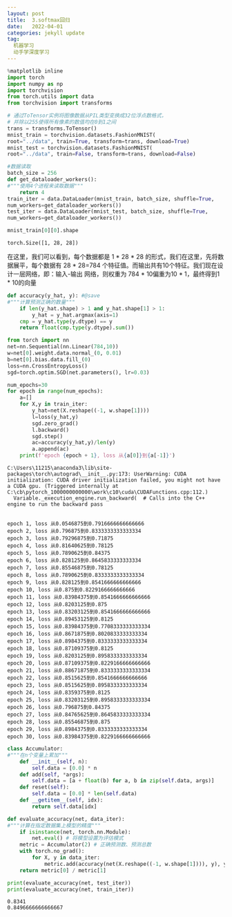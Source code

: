 ```yaml
---
layout: post
title:  3.softmax回归
date:   2022-04-01
categories: jekyll update
tag:
  机器学习
  动手学深度学习
---
```

```python
%matplotlib inline
import torch
import numpy as np
import torchvision
from torch.utils import data
from torchvision import transforms

```


```python
# 通过ToTensor实例将图像数据从PIL类型变换成32位浮点数格式，
# 并除以255使得所有像素的数值均在0到1之间
trans = transforms.ToTensor()
mnist_train = torchvision.datasets.FashionMNIST(
root="../data", train=True, transform=trans, download=True)
mnist_test = torchvision.datasets.FashionMNIST(
root="../data", train=False, transform=trans, download=False)
```


```python
#数据读取
batch_size = 256
def get_dataloader_workers(): 
#"""使⽤4个进程来读取数据"""
    return 4
train_iter = data.DataLoader(mnist_train, batch_size, shuffle=True,
num_workers=get_dataloader_workers())
test_iter = data.DataLoader(mnist_test, batch_size, shuffle=True,
num_workers=get_dataloader_workers())

mnist_train[0][0].shape

```




    torch.Size([1, 28, 28])



在这里，我们可以看到，每个数据都是 1 * 28 * 28 的形式，我们在这里，先将数据展平，每个数据有 28 * 28=784 个特征值。而输出共有10个特征。我们现在设计一层网络，即：输入-输出 网络，则权重为 784  * 10偏重为10 * 1，最终得到1 * 10的向量


```python
def accuracy(y_hat, y): #@save
#"""计算预测正确的数量"""
    if len(y_hat.shape) > 1 and y_hat.shape[1] > 1:
        y_hat = y_hat.argmax(axis=1)
    cmp = y_hat.type(y.dtype) == y
    return float(cmp.type(y.dtype).sum())
```


```python
from torch import nn
net=nn.Sequential(nn.Linear(784,10))
w=net[0].weight.data.normal_(0, 0.01)
b=net[0].bias.data.fill_(0)
loss=nn.CrossEntropyLoss()
sgd=torch.optim.SGD(net.parameters(), lr=0.03)

```


```python
num_epochs=30
for epoch in range(num_epochs):
    a=[]
    for X,y in train_iter:
        y_hat=net(X.reshape((-1, w.shape[1])))
        l=loss(y_hat,y)
        sgd.zero_grad()
        l.backward()
        sgd.step()
        ac=accuracy(y_hat,y)/len(y)
        a.append(ac)
    print(f'epoch {epoch + 1}, loss 从{a[0]}到{a[-1]}')
```

    C:\Users\11215\anaconda3\lib\site-packages\torch\autograd\__init__.py:173: UserWarning: CUDA initialization: CUDA driver initialization failed, you might not have a CUDA gpu. (Triggered internally at  C:\cb\pytorch_1000000000000\work\c10\cuda\CUDAFunctions.cpp:112.)
      Variable._execution_engine.run_backward(  # Calls into the C++ engine to run the backward pass
    

    epoch 1, loss 从0.0546875到0.7916666666666666
    epoch 2, loss 从0.796875到0.8333333333333334
    epoch 3, loss 从0.79296875到0.71875
    epoch 4, loss 从0.81640625到0.78125
    epoch 5, loss 从0.7890625到0.84375
    epoch 6, loss 从0.828125到0.8645833333333334
    epoch 7, loss 从0.85546875到0.78125
    epoch 8, loss 从0.7890625到0.8333333333333334
    epoch 9, loss 从0.828125到0.8541666666666666
    epoch 10, loss 从0.875到0.8229166666666666
    epoch 11, loss 从0.83984375到0.8541666666666666
    epoch 12, loss 从0.8203125到0.875
    epoch 13, loss 从0.83203125到0.8541666666666666
    epoch 14, loss 从0.89453125到0.8125
    epoch 15, loss 从0.83984375到0.7708333333333334
    epoch 16, loss 从0.8671875到0.8020833333333334
    epoch 17, loss 从0.8984375到0.8333333333333334
    epoch 18, loss 从0.87109375到0.8125
    epoch 19, loss 从0.8203125到0.8958333333333334
    epoch 20, loss 从0.87109375到0.8229166666666666
    epoch 21, loss 从0.88671875到0.8333333333333334
    epoch 22, loss 从0.8515625到0.8541666666666666
    epoch 23, loss 从0.8515625到0.8958333333333334
    epoch 24, loss 从0.8359375到0.8125
    epoch 25, loss 从0.83203125到0.8958333333333334
    epoch 26, loss 从0.796875到0.84375
    epoch 27, loss 从0.84765625到0.8645833333333334
    epoch 28, loss 从0.85546875到0.875
    epoch 29, loss 从0.8984375到0.8333333333333334
    epoch 30, loss 从0.83984375到0.8229166666666666
    


```python
class Accumulator: 
#"""在n个变量上累加"""
    def __init__(self, n):
        self.data = [0.0] * n
    def add(self, *args):
        self.data = [a + float(b) for a, b in zip(self.data, args)]
    def reset(self):
        self.data = [0.0] * len(self.data)
    def __getitem__(self, idx):
        return self.data[idx]

def evaluate_accuracy(net, data_iter): 
#"""计算在指定数据集上模型的精度"""
    if isinstance(net, torch.nn.Module):
        net.eval() # 将模型设置为评估模式
    metric = Accumulator(2) # 正确预测数、预测总数
    with torch.no_grad():
        for X, y in data_iter:
            metric.add(accuracy(net(X.reshape((-1, w.shape[1]))), y), y.numel())
    return metric[0] / metric[1]

print(evaluate_accuracy(net, test_iter))
print(evaluate_accuracy(net, train_iter))
```

    0.8341
    0.8496666666666667
    

